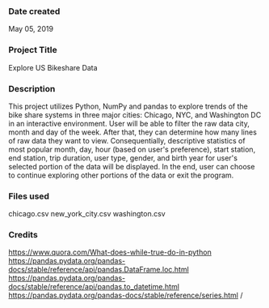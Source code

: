 ### Date created
May 05, 2019

### Project Title
Explore US Bikeshare Data

### Description
This project utilizes Python, NumPy and pandas to explore trends of the bike share systems in three major cities: Chicago, NYC, and Washington DC in an interactive environment. User will be able to filter the raw data city, month and day of the week. After that, they can determine how many lines of raw data they want to view. Consequentially, descriptive statistics of most popular month, day, hour (based on user's preference), start station, end station, trip duration, user type, gender, and birth year for user's selected portion of the data will be displayed. In the end, user can choose to continue exploring other portions of the data or exit the program.

### Files used
chicago.csv
new_york_city.csv
washington.csv


### Credits
https://www.quora.com/What-does-while-true-do-in-python
https://pandas.pydata.org/pandas-docs/stable/reference/api/pandas.DataFrame.loc.html
https://pandas.pydata.org/pandas-docs/stable/reference/api/pandas.to_datetime.html
https://pandas.pydata.org/pandas-docs/stable/reference/series.html
/
